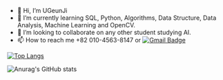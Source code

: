 - 👋 Hi, I’m UGeunJi
- 🌱 I’m currently learning SQL, Python, Algorithms, Data Structure, Data Analysis, Machine Learning and OpenCV.
- 💞️ I’m looking to collaborate on any other student studying AI.
- 📫 How to reach me +82 010-4563-8147 or [![Gmail Badge](https://img.shields.io/badge/Naver-D14836?style=flat&logo=naver&logoColor=white)](mailto:ajtwlsdnrms@naver.com)



[![Top Langs](https://github-readme-stats.vercel.app/api/top-langs/?username=UGeunJi&hide=jupyter%20notebook&layout=compact)](https://github.com/UGeunJi/github-readme-stats)

![Anurag's GitHub stats](https://github-readme-stats.vercel.app/api?username=UGeunJi&theme=great-gatsby&show_icons=true)

<!---
UGeunJi/UGeunJi is a ✨ special ✨ repository because its `README.md` (this file) appears on your GitHub profile.
You can click the Preview link to take a look at your changes.
--->
